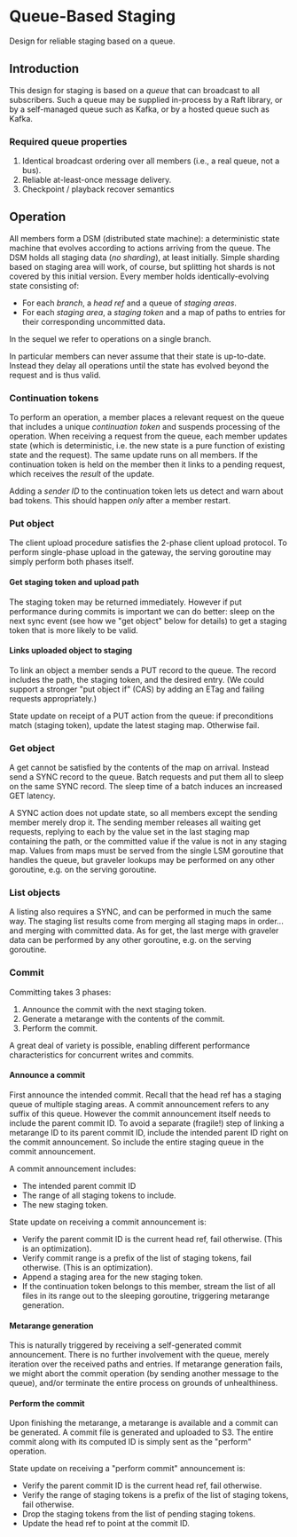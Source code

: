 # Queue-Based Staging

Design for reliable staging based on a queue.

## Introduction

This design for staging is based on a *queue* that can broadcast to all subscribers.  Such a
queue may be supplied in-process by a Raft library, or by a self-managed queue such as Kafka,
or by a hosted queue such as Kafka.

### Required queue properties

1. Identical broadcast ordering over all members (i.e., a real queue, not a bus).
2. Reliable at-least-once message delivery.
3. Checkpoint / playback recover semantics

## Operation

All members form a DSM (distributed state machine): a deterministic state machine that evolves
according to actions arriving from the queue.  The DSM holds all staging data (_no sharding_),
at least initially.  Simple sharding based on staging area will work, of course, but splitting
hot shards is not covered by this initial version.  Every member holds identically-evolving
state consisting of:

* For each *branch*, a _head ref_ and a queue of _staging areas_.
* For each *staging area*, a _staging token_ and a map of paths to entries for their
  corresponding uncommitted data.

In the sequel we refer to operations on a single branch.

In particular members can never assume that their state is up-to-date.  Instead they delay all
operations until the state has evolved beyond the request and is thus valid.

### Continuation tokens

To perform an operation, a member places a relevant request on the queue that includes a
unique _continuation token_ and suspends processing of the operation.  When receiving a
request from the queue, each member updates state (which is deterministic, i.e. the new state
is a pure function of existing state and the request).  The same update runs on all members.
If the continuation token is held on the member then it links to a pending request, which
receives the _result_ of the update.

Adding a _sender ID_ to the continuation token lets us detect and warn about bad tokens.  This
should happen *only* after a member restart.

### Put object

The client upload procedure satisfies the 2-phase client upload protocol.
To perform single-phase upload in the gateway, the serving goroutine may simply perform both phases itself.

#### Get staging token and upload path

The staging token may be returned immediately.
However if put performance during commits is important we can do better:
sleep on the next sync event (see how we "get object" below for details) to get a staging token that is more likely to be valid.

#### Links uploaded object to staging

To link an object a member sends a PUT record to the queue.
The record includes the path, the staging token, and the desired entry.
(We could support a stronger "put object if" (CAS) by adding an ETag and failing requests appropriately.)

State update on receipt of a PUT action from the queue: if preconditions match (staging token), update the latest staging map.
Otherwise fail.

### Get object

A get cannot be satisfied by the contents of the map on arrival.
Instead send a SYNC record to the queue.
Batch requests and put them all to sleep on the same SYNC record.
The sleep time of a batch induces an increased GET latency.

A SYNC action does not update state, so all members except the sending member merely drop it.
The sending member releases all waiting get requests, replying to each by the value set in the last staging map containing the path, or the committed value if the value is not in any staging map.
Values from maps must be served from the single LSM goroutine that handles the queue, but graveler lookups may be performed on any other goroutine, e.g. on the serving goroutine.

### List objects

A listing also requires a SYNC, and can be performed in much the same way.
The staging list results come from merging all staging maps in order... and merging with committed data.
As for get, the last merge with graveler data can be performed by any other goroutine, e.g. on the serving goroutine.

### Commit

Committing takes 3 phases:

1. Announce the commit with the next staging token.
2. Generate a metarange with the contents of the commit.
3. Perform the commit.

A great deal of variety is possible, enabling different performance characteristics for concurrent writes and commits.

#### Announce a commit

First announce the intended commit.
Recall that the head ref has a staging queue of multiple staging areas.
A commit announcement refers to any suffix of this queue.
However the commit announcement itself needs to include the parent commit ID.
To avoid a separate (fragile!) step of linking a metarange ID to its parent commit ID, include the intended parent ID right on the commit announcement.
So include the entire staging queue in the commit announcement.

A commit announcement includes:

* The intended parent commit ID
* The range of all staging tokens to include.
* The new staging token.

State update on receiving a commit announcement is:

* Verify the parent commit ID is the current head ref, fail otherwise.  (This is an optimization).
* Verify commit range is a prefix of the list of staging tokens, fail otherwise.  (This is an optimization).
* Append a staging area for the new staging token.
* If the continuation token belongs to this member, stream the list of all files in its range out to the sleeping goroutine, triggering metarange generation.

#### Metarange generation

This is naturally triggered by receiving a self-generated commit announcement.
There is no further involvement with the queue, merely iteration over the received paths and entries.
If metarange generation fails, we might abort the commit operation (by sending another message to the queue),
and/or terminate the entire process on grounds of unhealthiness.

#### Perform the commit

Upon finishing the metarange, a metarange is available and a commit can be generated.
A commit file is generated and uploaded to S3.
The entire commit  along with its computed ID is simply sent as the "perform" operation.

State update on receiving a "perform commit" announcement is:

* Verify the parent commit ID is the current head ref, fail otherwise.
* Verify the range of staging tokens is a prefix of the list of staging tokens, fail otherwise.
* Drop the staging tokens from the list of pending staging tokens.
* Update the head ref to point at the commit ID.
